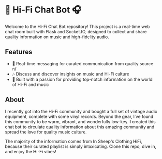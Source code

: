 

# 🎵 Hi-Fi Chat Bot 🎧
Welcome to the Hi-Fi Chat Bot repository! This project is a real-time web chat room built with Flask and Socket.IO, designed to collect and share quality information on music and high-fidelity audio.

## Features
- 💬 Real-time messaging for curated communication from quality source n/
- 🎶 Discuss and discover insights on music and Hi-Fi culture
- 💙  Built with a passion for providing top-notch information on the world of Hi-Fi and music

## About
I recently got into the Hi-Fi community and bought a full set of vintage audio equipment, complete with some vinyl records. Beyond the gear, I've found this community to be warm, vibrant, and wonderfully low-key. I created this chat bot to circulate quality information about this amazing community and spread the love for quality music culture.

The majority of the information comes from In Sheep's Clothing HiFi, because their curated playlist is simply intoxicating. Clone this repo, dive in, and enjoy the Hi-Fi vibes!

